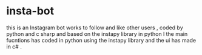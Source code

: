 # insta-bot
this is an Instagram bot works to follow and  like other users  , coded by python and c sharp and based on the instapy library in python l 
the main fucntions has coded in python using the instapy library and the ui has made in c# . 
